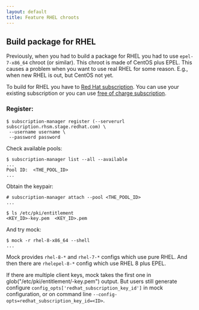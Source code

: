 ```yaml
---
layout: default
title: Feature RHEL chroots
---
```

## Build package for RHEL

Previously, when you had to build a package for RHEL you had to use `epel-7-x86_64` chroot (or similar). This chroot is made of CentOS plus EPEL. This causes a problem when you want to use real RHEL for some reason. E.g., when new RHEL is out, but CentOS not yet.

To build for RHEL you have to [Red Hat subscription](https://www.redhat.com/en/store/linux-platforms). You can use your existing subscription or you can use [free of charge subscription](https://developers.redhat.com/blog/2016/03/31/no-cost-rhel-developer-subscription-now-available/).


### Register:

```
$ subscription-manager register (--serverurl subscription.rhsm.stage.redhat.com) \
 --username username \
 --password password
```

Check available pools:

```
$ subscription-manager list --all --available
...
Pool ID:  <THE_POOL_ID>
...
```

Obtain the keypair:

```
# subscription-manager attach --pool <THE_POOL_ID>
...

$ ls /etc/pki/entitlement
<KEY_ID>-key.pem  <KEY_ID>.pem
```

And try mock:

```
$ mock -r rhel-8-x86_64 --shell
...
```

Mock provides `rhel-8-*` and `rhel-7-*` configs which use pure RHEL. And then there are `rhelepel-8-*` config which use RHEL 8 plus EPEL.

If there are multiple client keys, mock takes the first one in
glob("/etc/pki/entitlement/<numeric-part>-key.pem") output.  But users
still generate configure `config_opts['redhat_subscription_key_id']` in mock
configuration, or on command line  `--config-opts=redhat_subscription_key_id=<ID>`.
